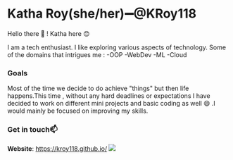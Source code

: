 # Katha Roy(she/her):heavy_minus_sign:@KRoy118

Hello there 👋 ! Katha here :blush:

I am a tech enthusiast. I like exploring various aspects of technology.
Some of the domains that intrigues me :
-OOP
-WebDev
-ML
-Cloud

### Goals

Most of the time we decide to do achieve "things" but then life happens.This time , without any hard deadlines or expectations I have decided to work on different mini projects and basic coding as well :smile: .I would mainly be focused on improving my skills.

### Get in touch:mailbox:

**Website**: https://kroy118.github.io/
<img src="https://img.shields.io/badge/LinkedIn-0077B5?style=for-the-badge&logo=linkedin&logoColor=white" />

